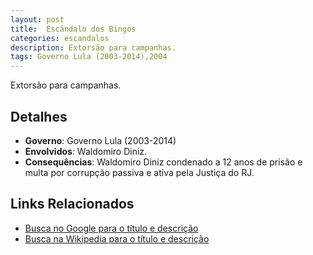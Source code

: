 ```yaml
---
layout: post
title:  Escândalo dos Bingos
categories: escandalos
description: Extorsão para campanhas.
tags: Governo Lula (2003-2014),2004
---
```


Extorsão para campanhas.

## Detalhes
- **Governo**: Governo Lula (2003-2014)
- **Envolvidos**: Waldomiro Diniz.
- **Consequências**: Waldomiro Diniz condenado a 12 anos de prisão e multa por corrupção passiva e ativa pela Justiça do RJ.

## Links Relacionados
- [Busca no Google para o título e descrição](https://www.google.com/search?q=Esc%C3%A2ndalo%20dos%20Bingos%20Extors%C3%A3o%20para%20campanhas.%20Governo%20Lula%20%282003-2014%29)
- [Busca na Wikipedia para o título e descrição](https://en.wikipedia.org/w/index.php?search=Esc%C3%A2ndalo%20dos%20Bingos%20Extors%C3%A3o%20para%20campanhas.%20Governo%20Lula%20%282003-2014%29)
